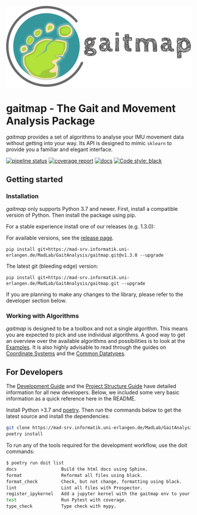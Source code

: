 <img src="./docs/_static/logo/gaitmap_logo_with_text.png"  width="780">

# gaitmap - The Gait and Movement Analysis Package

*gaitmap* provides a set of algorithms to analyse your IMU movement data without getting into your way.
Its API is designed to mimic `sklearn` to provide you a familiar and elegant interface.


[![pipeline status](https://mad-srv.informatik.uni-erlangen.de/MadLab/GaitAnalysis/gaitmap/badges/master/pipeline.svg)](https://mad-srv.informatik.uni-erlangen.de/MadLab/GaitAnalysis/gaitmap/-/commits/master)
[![coverage report](https://mad-srv.informatik.uni-erlangen.de/MadLab/GaitAnalysis/gaitmap/badges/master/coverage.svg)](https://mad-srv.informatik.uni-erlangen.de/MadLab/GaitAnalysis/gaitmap/-/commits/master)
[![docs](https://img.shields.io/badge/docs-online-green.svg)](http://MadLab.mad-pages.informatik.uni-erlangen.de/GaitAnalysis/gaitmap/README.html)
[![Code style: black](https://img.shields.io/badge/code%20style-black-000000.svg)](https://github.com/psf/black)

## Getting started

### Installation

*gaitmap* only supports Python 3.7 and newer.
First, install a compatible version of Python.
Then install the package using pip.

For a stable experience install one of our releases (e.g. 1.3.0):

For available versions, see the [release page](https://mad-srv.informatik.uni-erlangen.de/MadLab/GaitAnalysis/gaitmap/-/releases).
```
pip install git+https://mad-srv.informatik.uni-erlangen.de/MadLab/GaitAnalysis/gaitmap.git@v1.3.0 --upgrade
```

The latest git (bleeding edge) version:
```
pip install git+https://mad-srv.informatik.uni-erlangen.de/MadLab/GaitAnalysis/gaitmap.git --upgrade
```

If you are planning to make any changes to the library, please refer to the developer section below.

### Working with Algorithms

*gaitmap* is designed to be a toolbox and not a single algorithm.
This means you are expected to pick and use individual algorithms.
A good way to get an overview over the available algorithms and possibilities is to look at the
[Examples](http://madlab.mad-pages.informatik.uni-erlangen.de/GaitAnalysis/gaitmap/auto_examples/index.html).
It is also highly advisable to read through the guides on
[Coordinate Systems](http://madlab.mad-pages.informatik.uni-erlangen.de/GaitAnalysis/gaitmap/source/user_guide/coordinate_systems.html)
and the
[Common Datatypes](http://madlab.mad-pages.informatik.uni-erlangen.de/GaitAnalysis/gaitmap/source/user_guide/datatypes.html).

## For Developers

The [Development Guide](http://madlab.mad-pages.informatik.uni-erlangen.de/GaitAnalysis/gaitmap/source/development/development_guide.html)
and the
[Project Structure Guide](http://madlab.mad-pages.informatik.uni-erlangen.de/GaitAnalysis/gaitmap/source/development/project_structure.html)
have detailed information for all new developers.
Below, we included some very basic information as a quick reference here in the README.

Install Python >3.7 and [poetry](https://python-poetry.org).
Then run the commands below to get the latest source and install the dependencies:

```bash
git clone https://mad-srv.informatik.uni-erlangen.de/MadLab/GaitAnalysis/gaitmap.git
poetry install
```

To run any of the tools required for the development workflow, use the doit commands:

```bash
$ poetry run doit list
docs                 Build the html docs using Sphinx.
format               Reformat all files using black.
format_check         Check, but not change, formatting using black.
lint                 Lint all files with Prospector.
register_ipykernel   Add a jupyter kernel with the gaitmap env to your local install.
test                 Run Pytest with coverage.
type_check           Type check with mypy.
```
